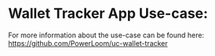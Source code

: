 # Wallet Tracker App Use-case: 

For more information about the use-case can be found here: https://github.com/PowerLoom/uc-wallet-tracker
